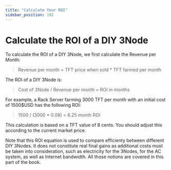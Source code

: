 ```yaml
---
title: "Calculate Your ROI"
sidebar_position: 192
---
```


<h1> Calculate the ROI of a DIY 3Node </h1>

To calculate the ROI of a DIY 3Node, we first calculate the Revenue per Month:

>Revenue per month = TFT price when sold * TFT farmed per month

The ROI of a DIY 3Node is:

> Cost of 3Node / Revenue per month = ROI in months

For example, a Rack Server farming 3000 TFT per month with an initial cost of 1500$USD has the following ROI:

> 1500 / (3000 * 0.08) = 6.25 month ROI

This calculation is based on a TFT value of 8 cents. You should adjust this according to the current market price.

Note that this ROI equation is used to compare efficienty between different DIY 3Nodes. It does not constitute real final gains as additional costs must be taken into consideration, such as electricity for the 3Nodes, for the AC system, as well as Internet bandwidth. All those notions are covered in this part of the book.